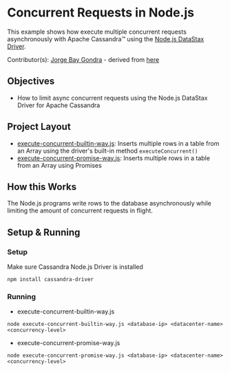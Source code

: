 # Concurrent Requests in Node.js
This example shows how execute multiple concurrent requests asynchronously with Apache Cassandra™ using the [Node.js DataStax Driver](https://docs.datastax.com/en/developer/nodejs-driver/latest).

Contributor(s): [Jorge Bay Gondra](https://github.com/jorgebay) - derived from [here](https://github.com/datastax/nodejs-driver/tree/master/examples/concurrent-executions)

## Objectives
- How to limit async concurrent requests using the Node.js DataStax Driver for Apache Cassandra

## Project Layout
- [execute-concurrent-builtin-way.js](concurrent/execute-concurrent-builtin-way.js): Inserts multiple rows in a table from an Array using the driver's built-in method `executeConcurrent()`
- [execute-concurrent-promise-way.js](concurrent/execute-concurrent-promise-way.js): Inserts multiple rows in a table from an Array using Promises

## How this Works
The Node.js programs write rows to the database asynchronously while limiting the amount of concurrent requests in flight.

## Setup & Running
### Setup
Make sure Cassandra Node.js Driver is installed
```
npm install cassandra-driver
```

### Running
* execute-concurrent-builtin-way.js 
```
node execute-concurrent-builtin-way.js <database-ip> <datacenter-name> <concurrency-level>
```

* execute-concurrent-promise-way.js
```
node execute-concurrent-promise-way.js <database-ip> <datacenter-name> <concurrency-level>
```

